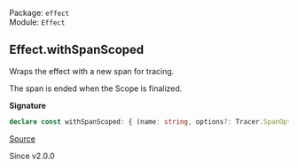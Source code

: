 Package: `effect`<br />
Module: `Effect`<br />

## Effect.withSpanScoped

Wraps the effect with a new span for tracing.

The span is ended when the Scope is finalized.

**Signature**

```ts
declare const withSpanScoped: { (name: string, options?: Tracer.SpanOptions): <A, E, R>(self: Effect<A, E, R>) => Effect<A, E, Exclude<R, Tracer.ParentSpan> | Scope.Scope>; <A, E, R>(self: Effect<A, E, R>, name: string, options?: Tracer.SpanOptions): Effect<A, E, Exclude<R, Tracer.ParentSpan> | Scope.Scope>; }
```

[Source](https://github.com/Effect-TS/effect/tree/main/packages/effect/src/Effect.ts#L13113)

Since v2.0.0